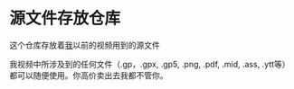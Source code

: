 # 源文件存放仓库
<p>这个仓库存放着<a href="https://space.bilibili.com/129328322">我</a>以前的视频用到的源文件</p>
<p>我视频中所涉及到的任何文件（.gp，.gpx, .gp5, .png, .pdf, .mid, .ass, .ytt等）都可以随便使用。你高价卖出去我都不管你。</p>
